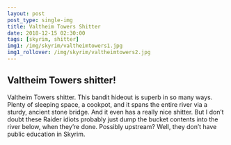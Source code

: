 ```yaml
---
layout: post
post_type: single-img
title: Valtheim Towers Shitter
date: 2018-12-15 02:30:00
tags: [skyrim, shitter]
img1: /img/skyrim/valtheimtowers1.jpg
img1_rollover: /img/skyrim/valtheimtowers2.jpg
---
```

## Valtheim Towers shitter!

Valtheim Towers shitter. This bandit hideout is superb in so many ways. Plenty of sleeping space, a cookpot, and it spans the entire river via a sturdy, ancient stone bridge. And it even has a really nice shitter. But I don’t doubt these Raider idiots probably just dump the bucket contents into the river below, when they’re done. Possibly upstream? Well, they don’t have public education in Skyrim.
